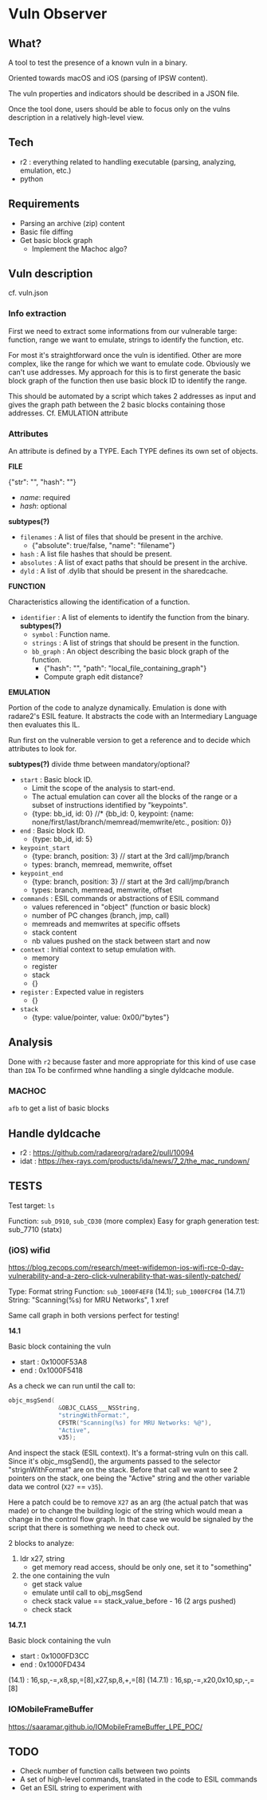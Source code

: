 # Vuln Observer

## What?

A tool to test the presence of a known vuln in a binary.

Oriented towards macOS and iOS (parsing of IPSW content).

The vuln properties and indicators should be described in a JSON file.

Once the tool done, users should be able to focus only on the vulns description in a relatively
high-level view.

## Tech

* r2 : everything related to handling executable (parsing, analyzing, emulation, etc.)
* python

## Requirements

* Parsing an archive (zip) content
* Basic file diffing
* Get basic block graph
    * Implement the Machoc algo?

## Vuln description

cf. vuln.json

### Info extraction

First we need to extract some informations from our vulnerable targe: function, range we want to
emulate, strings to identify the function, etc.

For most it's straightforward once the vuln is identified. Other are more complex, like the range
for which we want to emulate code. Obviously we can't use addresses. My approach for this is to
first generate the basic block graph of the function then use basic block ID to identify the range.

This should be automated by a script which takes 2 addresses as input and gives the graph path
between the 2 basic blocks containing those addresses.
Cf. EMULATION attribute

### Attributes

An attribute is defined by a TYPE. Each TYPE defines its own set of objects.

**FILE**

{"str": "", "hash": ""}
* *name*: required
* *hash*: optional

**subtypes(?)**

* `filenames`   : A list of files that should be present in the archive.
    * {"absolute": true/false, "name": "filename"}
* `hash`        : A list file hashes that should be present.
* `absolutes`   : A list of exact paths that should be present in the archive.
* `dyld`        : A list of .dylib that should be present in the sharedcache.

**FUNCTION**

Characteristics allowing the identification of a function.

* `identifier` : A list of elements to identify the function from the binary.
    **subtypes(?)**
    * `symbol`     : Function name.
    * `strings`    : A list of strings that should be present in the function.
    * `bb_graph`   : An object describing the basic block graph of the function.
        * {"hash": "", "path": "local_file_containing_graph"}
        * Compute graph edit distance?

**EMULATION**

Portion of the code to analyze dynamically. Emulation is done with radare2's ESIL feature. It
abstracts the code with an Intermediary Language then evaluates this IL.

Run first on the vulnerable version to get a reference and to decide which attributes to look for.

**subtypes(?)**
divide thme between mandatory/optional?

* `start`         : Basic block ID.
    * Limit the scope of the analysis to start-end.
    * The actual emulation can cover all the blocks of the range or a subset of instructions
    identified by "keypoints".
    * {type: bb_id, id: 0}
    //* {bb_id: 0, keypoint: {name: none/first/last/branch/memread/memwrite/etc., position: 0}}
* `end`           : Basic block ID.
    * {type: bb_id, id: 5}
* `keypoint_start`
    * {type: branch, position: 3} // start at the 3rd call/jmp/branch
    * types: branch, memread, memwrite, offset
* `keypoint_end`
    * {type: branch, position: 3} // start at the 3rd call/jmp/branch
    * types: branch, memread, memwrite, offset
* `commands`      : ESIL commands or abstractions of ESIL command
    * values referenced in "object" (function or basic block)
    * number of PC changes (branch, jmp, call)
    * memreads and memwrites at specific offsets
    * stack content
    * nb values pushed on the stack between start and now
* `context`       : Initial context to setup emulation with.
    * memory
    * register
    * stack
    * {}
* `register`      : Expected value in registers
    * {}
* `stack`
    * {type: value/pointer, value: 0x00/"bytes"}

## Analysis

Done with `r2` because faster and more appropriate for this kind of use case than `IDA`
To be confirmed whne handling a single dyldcache module.

### MACHOC

`afb` to get a list of basic blocks

## Handle dyldcache

* r2   : https://github.com/radareorg/radare2/pull/10094
* idat : https://hex-rays.com/products/ida/news/7_2/the_mac_rundown/

## TESTS

Test target: `ls`

Function: `sub_D910`, `sub_CD30` (more complex)
Easy for graph generation test: sub_7710 (statx)

### (iOS) wifid

https://blog.zecops.com/research/meet-wifidemon-ios-wifi-rce-0-day-vulnerability-and-a-zero-click-vulnerability-that-was-silently-patched/

Type: Format string
Function: `sub_1000F4EF8` (14.1); `sub_1000FCF04` (14.7.1)
String: "Scanning(%s) for MRU Networks", 1 xref

Same call graph in both versions perfect for testing!

**14.1**

Basic block containing the vuln
* start : 0x1000F53A8
* end   : 0x1000F5418

As a check we can run until the call to:
```cpp
objc_msgSend(
              &OBJC_CLASS___NSString,
              "stringWithFormat:",
              CFSTR("Scanning(%s) for MRU Networks: %@"),
              "Active",
              v35);
```

And inspect the stack (ESIL context). It's a format-string vuln on this call. Since it's
objc_msgSend(), the arguments passed to the selector "strignWithFormat" are on the stack. Before
that call we want to see 2 pointers on the stack, one being the "Active" string and the other
variable data we control (`X27` == `v35`).

Here a patch could be to remove `X27` as an arg (the actual patch that was made) or to change the
building logic of the string which would mean a change in the control flow graph. In that case we
would be signaled by the script that there is something we need to check out.

2 blocks to analyze:
1. ldr x27, string
    * get memory read access, should be only one, set it to "something"
2. the one containing the vuln
    * get stack value
    * emulate until call to obj_msgSend
    * check stack value == stack_value_before - 16 (2 args pushed)
    * check stack

**14.7.1**

Basic block containing the vuln
* start : 0x1000FD3CC
* end   : 0x1000FD434

(14.1)   : 16,sp,-=,x8,sp,=[8],x27,sp,8,+,=[8]
(14.7.1) : 16,sp,-=,x20,0x10,sp,-,=[8]


### IOMobileFrameBuffer

https://saaramar.github.io/IOMobileFrameBuffer_LPE_POC/

## TODO

* Check number of function calls between two points
* A set of high-level commands, translated in the code to ESIL commands
* Get an ESIL string to experiment with
